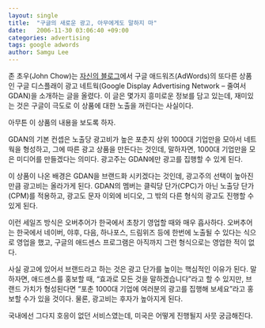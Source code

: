 ```yaml
---
layout: single
title:  "구글의 새로운 광고, 아무에게도 말하지 마"
date:   2006-11-30 03:06:40 +09:00
categories: advertising
tags: google adwords
author: Samgu Lee
---
```

존 초우(John Chow)는 [자신의 블로그](http://www.johnchow.com/google%e2%80%99s-top-secret-advertising-network/)에서 구글 애드워즈(AdWords)의 또다른 상품인 구글 디스플래이 광고 네트웍(Google Display Advertising Network &#8211; 줄여서 GDAN)을 소개하는 글을 올렸다. 이 글은 몇가지 흥미로운 정보를 담고 있는데, 재미있는 것은 구글이 극도로 이 상품에 대한 노출을 꺼린다는 사실이다.

아무튼 이 상품의 내용을 보도록 하자.

GDAN의 기본 컨셉은 노출당 광고비가 높은 포춘지 상위 1000대 기업만을 모아서 네트웍을 형성하고, 그에 따른 광고 상품을 만든다는 것인데, 말하자면, 1000대 기업만을 모은 미디어를 만들겠다는 의미다. 광고주는 GDAN에만 광고를 집행할 수 있게 된다.

이 상품이 나온 배경은 GDAN을 브랜드화 시키겠다는 것인데, 광고주의 선택이 높아진 만큼 광고비는 올라가게 된다. GDAN의 멤버는 클릭당 단가(CPC)가 아닌 노출당 단가(CPM)를 적용하고, 광고도 문자 이외에 비디오, 그 밖의 다른 형식의 광고도 진행할 수 있게 된다.

이런 세일즈 방식은 오버추어가 한국에서 초창기 영업할 때와 매우 흡사하다. 오버추어는 한국에서 네이버, 야후, 다음, 하나포스, 드림위즈 등에 한번에 노출될 수 있다는 식으로 영업을 했고, 구글의 애드센스 프로그램은 아직까지 그런 형식으로는 영업한 적이 없다.

사실 광고에 있어서 브랜드라고 하는 것은 광고 단가를 높이는 핵심적인 이유가 된다. 말하자면, 애드센스를 홍보할 때, &#8220;효과로 모든 것을 말하겠습니다&#8221;라고 할 수 있지만, 브랜드 가치가 형성된다면 &#8220;포춘 1000대 기업에 여러분의 광고를 집행해 보세요&#8221;라고 홍보할 수가 있을 것이다. 물론, 광고비는 후자가 높아지게 된다.

국내에선 그다지 호응이 없던 서비스였는데, 미국은 어떻게 진행될지 사뭇 궁금해진다.
